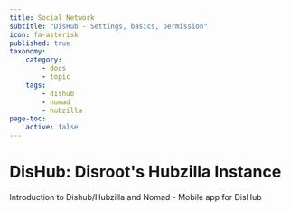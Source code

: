 ```yaml
---
title: Social Network
subtitle: "DisHub - Settings, basics, permission"
icon: fa-asterisk
published: true
taxonomy:
    category:
        - docs
        - topic
    tags:
        - dishub
        - nomad
        - hubzilla
page-toc:
    active: false
---
```


# DisHub: Disroot's Hubzilla Instance

Introduction to Dishub/Hubzilla and Nomad - Mobile app for DisHub
<br>
<br>

